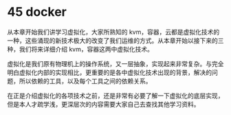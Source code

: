 # 45 docker
从本章开始我们讲学习虚拟化，大家所熟知的 kvm，容器，云都是虚拟化技术的一种，这些涌现的新技术极大的改变了我们运维的方式。从本章开始以接下来的三种，我们将来详细介绍 kvm，容器这两中虚拟化技术。

虚拟化是我们原有物理机上的操作系统，又一层抽象，实现起来非常复杂。与完全明白虚拟化内部的实现相比，更重要的是各中虚拟化技术出现的背景，解决的问题，所以依赖的工具，以及每个工具之间的依赖关系。

在正是介绍虚拟化的各项技术之前，还是非常有必要了解一下虚拟化的底层实现，但是本人才疏学浅，更深层次的内容需要大家自己去查找其他学习资料。
